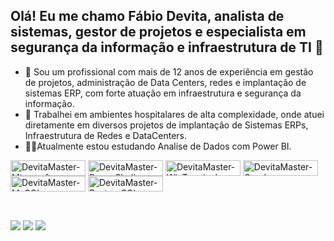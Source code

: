 ## Olá! Eu me chamo Fábio Devita, analista de sistemas, gestor de projetos e especialista em segurança da informação e infraestrutura de TI 👋


- 🔭 Sou um profissional com mais de 12 anos de experiência em gestão de projetos, administração de Data Centers, redes e implantação de sistemas ERP, com forte atuação em infraestrutura e segurança da informação.
- 🏥 Trabalhei em ambientes hospitalares de alta complexidade, onde atuei diretamente em diversos projetos de implantação de Sistemas ERPs, Infraestrutura de Redes e DataCenters.
- 🧑‍💻Atualmente estou estudando Analise de Dados com Power BI.

 <div style="display: inline_block">
  <img align="center" alt="DevitaMaster-Microsoft" height="25" width="120" src="https://img.shields.io/badge/Microsoft-666666?style=for-the-badge&logo=microsoft&logoColor=white">
  <img align="center" alt="DevitaMaster-PowerShell" height="25" width="120" src="https://img.shields.io/badge/Powershell-2CA5E0?style=for-the-badge&logo=powershell&logoColor=white">
  <img align="center" alt="DevitaMaster-WinTerminal" height="25" width="120" src="https://img.shields.io/badge/windows%20terminal-4D4D4D?style=for-the-badge&logo=windows%20terminal&logoColor=white"> 
  <img align="center" alt="DevitaMaster-Oracle" height="25" width="120" src="https://img.shields.io/badge/Oracle-F80000?style=for-the-badge&logo=oracle&logoColor=black">
  <img align="center" alt="DevitaMaster-MySQL" height="25" width="120" src="https://img.shields.io/badge/MySQL-005C84?style=for-the-badge&logo=mysql&logoColor=white"> 
  <img align="center" alt="DevitaMaster-PostgreSQL" height="25" width="120" src="https://img.shields.io/badge/PostgreSQL-316192?style=for-the-badge&logo=postgresql&logoColor=white"> 
   
 </div>  <br>
 
 ## 
 <div> 
  <a href="https://instagram.com/fabio__devita" target="_blank"><img src="https://img.shields.io/badge/-Instagram-%23E4405F?style=for-the-badge&logo=instagram&logoColor=white" target="_blank"></a> 	
  <a href = "mailto:fabiodeviita@gmail.com"><img src="https://img.shields.io/badge/-Gmail-%23333?style=for-the-badge&logo=gmail&logoColor=white" target="_blank"></a>
  <a href="https://www.linkedin.com/in/fabio-devita" target="_blank"><img src="https://img.shields.io/badge/-LinkedIn-%230077B5?style=for-the-badge&logo=linkedin&logoColor=white" target="_blank"></a> 
  
</div>

  
